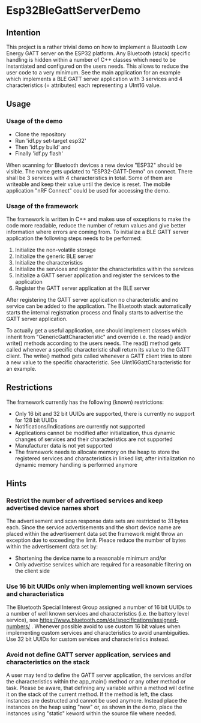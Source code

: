 # Esp32BleGattServerDemo

## Intention

This project is a rather trivial demo on how to implement a Bluetooth Low Energy GATT server on the ESP32 platform.
Any Bluetooth (stack) specific handling is hidden within a number of C++ classes which need to be instantiated and
configured on the users needs. This allows to reduce the user code to a very minimum. See the main application for an
example which implements a BLE GATT server application with 3 services and 4 characteristics (= attributes) each
representing a UInt16 value.

## Usage

### Usage of the demo

- Clone the repository
- Run 'idf.py set-target esp32'
- Then 'idf.py build' and
- Finally 'idf.py flash'

When scanning for Bluetooth devices a new device "ESP32" should be visible. The name gets updated to "ESP32-GATT-Demo"
on connect. There shall be 3 services with 4 characteristics in total. Some of them are writeable and keep their value
until the device is reset. The mobile application "nRF Connect" could be used for accessing the demo.

### Usage of the framework

The framework is written in C++ and makes use of exceptions to make the code more readable, reduce the number of
return values and give better information where errors are coming from.
To initialize a BLE GATT server application the following steps needs to be performed:

1. Initialize the non-volatile storage
2. Initialize the generic BLE server
3. Initialize the characteristics
4. Initialize the services and register the characteristics within the services
5. Initialize a GATT server application and register the services to the application
6. Register the GATT server application at the BLE server

After registering the GATT server application no characteristic and no service can be added to the application.
The Bluetooth stack automatically starts the internal registration process and finally starts to advertise the
GATT server application.

To actually get a useful application, one should implement classes which inherit from "GenericGattCharacteristic" and
override i.e. the read() and/or write() methods according to the users needs. The read() method gets called whenever a
specific characteristic shall return its value to the GATT client. The write() method gets called whenever a GATT
client tries to store a new value to the specific characteristic.
See UInt16GattCharacteristic for an example.

## Restrictions

The framework currently has the following (known) restrictions:

- Only 16 bit and 32 bit UUIDs are supported, there is currently no support for 128 bit UUIDs
- Notifications/Indications are currently not supported
- Applications cannot be modified after initialization, thus dynamic changes of services and their characteristics
  are not supported
- Manufacturer data is not yet supported
- The framework needs to allocate memory on the heap to store the registered services and characteristics in linked
  list; after initialization no dynamic memory handling is performed anymore

## Hints

### Restrict the number of advertised services and keep advertised device names short

The advertisement and scan response data sets are restricted to 31 bytes each. Since the service advertisements and
the short device name are placed within the advertisement data set the framework might throw an exception due to
exceeding the limit. Pleace reduce the number of bytes within the advertisement data set by:

- Shortening the device name to a reasonable minimum and/or
- Only advertise services which are required for a reasonable filtering on the client side

### Use 16 bit UUIDs only when implementing well known services and characteristics

The Bluetooth Special Interest Group assigned a number of 16 bit UUIDs to a number of well known services and 
characteristics (i.e. the battery level service), see https://www.bluetooth.com/de/specifications/assigned-numbers/ .
Whenever possible avoid to use custom 16 bit values when implementing custom services and characteristics to avoid
unambiguities. Use 32 bit UUIDs for custom services and characteristics instead.

### Avoid not define GATT server application, services and characteristics on the stack

A user may tend to define the GATT server application, the services and/or the characteristics within the app_main()
method or any other method or task. Please be aware, that defining any variable within a method will define it on
the stack of the current method. If the method is left, the class instances are destructed and cannot be used anymore.
Instead place the instances on the heap using "new" or, as shown in the demo, place the instances using "static"
keword within the source file where needed.
